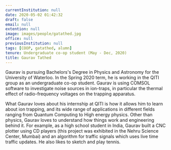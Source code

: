 ```yaml
---
currentInstitution: null
date: 2020-05-02 01:42:32
draft: false
email: null
extention: null
image: images/people/gatathed.jpg
office: null
previousInstitution: null
tags: [COOP, gatathed, alumn]
tenure: Undergraduate co-op student (May - Dec, 2020)
title: Gaurav Tathed
---
```



Gaurav is pursuing Bachelors's Degree in Physics and Astronomy for the University of Waterloo. In the Spring 2020 term, he is working in the QITI group as an undergraduate co-op student. Gaurav is using COMSOL software to investigate noise sources in ion-traps, in particular the thermal effect of radio-frequency voltages on the trapping apparatus.

What Gaurav loves about his internship at QITI is how it allows him to learn about ion trapping, and its wide range of applications in different fields ranging from Quantum Computing to High energy physics. Other than physics, Gaurav loves to understand how things work and engineering behind it. For example, as a high school student in India, Gaurav built a CNC plotter using CD players (this project was exhibited in the Nehru Science Center, Mumbai) and an algorithm for traffic signals which uses live time traffic updates. He also likes to sketch and play tennis.